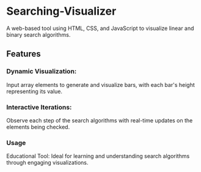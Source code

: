 # Searching-Visualizer
A web-based tool using HTML, CSS, and JavaScript to visualize linear and binary search algorithms.
## Features
### Dynamic Visualization:
Input array elements to generate and visualize bars, with each bar's height representing its value.
### Interactive Iterations:
Observe each step of the search algorithms with real-time updates on the elements being checked.
### Usage
Educational Tool: Ideal for learning and understanding search algorithms through engaging visualizations.
